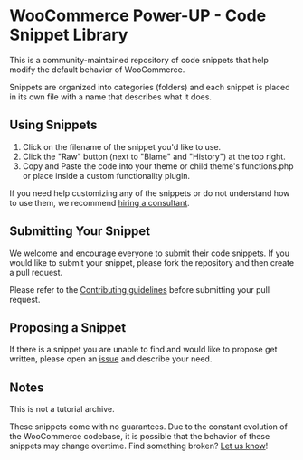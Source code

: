# WooCommerce Power-UP - Code Snippet Library

This is a community-maintained repository of code snippets that help modify the default behavior of WooCommerce.

Snippets are organized into categories (folders) and each snippet is placed in its own file with a name that describes what it does.

## Using Snippets

1. Click on the filename of the snippet you'd like to use.
2. Click the "Raw" button (next to "Blame" and "History") at the top right.
3. Copy and Paste the code into your theme or child theme's functions.php or place inside a custom functionality plugin.

If you need help customizing any of the snippets or do not understand how to use them, we recommend [hiring a consultant](http://thewpleague.com/consultants/).

## Submitting Your Snippet

We welcome and encourage everyone to submit their code snippets. If you would like to submit your snippet, please fork the repository and then create a pull request.

Please refer to the [Contributing guidelines](https://github.com/thewpleague/woocommerce-powerup/blob/master/CONTRIBUTING.md) before submitting your pull request.

## Proposing a Snippet

If there is a snippet you are unable to find and would like to propose get written, please open an [issue](https://github.com/thewpleague/woocommerce-powerup/issues) and describe your need.

## Notes

This is not a tutorial archive.

These snippets come with no guarantees. Due to the constant evolution of the WooCommerce codebase, it is possible that the behavior of these snippets may change overtime. Find something broken? [Let us know](https://github.com/thewpleague/woocommerce-powerup/issues)!
